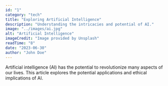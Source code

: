 ```yaml
---
id: "1"
category: "tech"
title: "Exploring Artificial Intelligence"
description: "Understanding the intricacies and potential of AI."
image: "../images/ai.jpg"
alt: "Artificial Intelligence"
imageCredit: "Image provided by Unsplash"
readTime: "8"
date: "2023-06-30"
author: "John Doe"
---
```


Artificial intelligence (AI) has the potential to revolutionize many aspects of our lives. This article explores the potential applications and ethical implications of AI.
